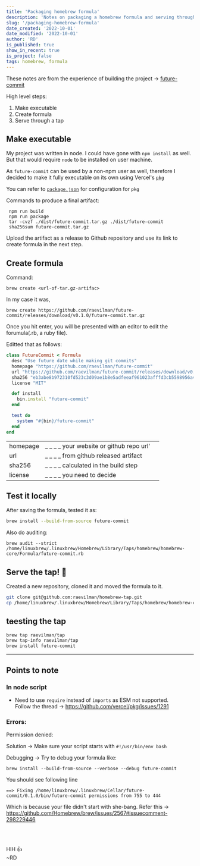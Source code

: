 ```yaml
---
title: 'Packaging homebrew formula'
description: 'Notes on packaging a homebrew formula and serving through personal tap'
slug: '/packaging-homebrew-formula'
date_created: '2022-10-01'
date_modified: '2022-10-01'
author: 'RD'
is_published: true
show_in_recent: true
is_project: false
tags: homebrew, formula
---
```


These notes are from the experience of building the project -> [future-commit](/projects/git-commit-future-date)

High level steps:
1. Make executable
2. Create formula
3. Serve through a tap

## Make executable
My project was written in node. I could have gone with `npm install` as well.  
But that would require `node` to be installed on user machine.  

As `future-commit` can be used by a non-npm user as well, therefore I decided to make it fully executable on its own using Vercel's [`pkg`](https://github.com/vercel/pkg) 

You can refer to [`package.json`](https://github.com/raevilman/future-commit/blob/master/package.json) for configuration for `pkg`


Commands to produce a final artifact:

```
 npm run build
 npm run package
 tar -cvzf ./dist/future-commit.tar.gz ./dist/future-commit
 sha256sum future-commit.tar.gz
```

Upload the artifact as a release to Github repository and use its link to create formula in the next step.

## Create formula

Command:
```
brew create <url-of-tar.gz-artifac>
```

In my case it was,

```
brew create https://github.com/raevilman/future-commit/releases/download/v0.1.0/future-commit.tar.gz
```

Once you hit enter, you will be presented with an editor to edit the forumula(.rb, a ruby file).  

Editted that as follows:
```rb
class FutureCommit < Formula
  desc "Use future date while making git commits"
  homepage "https://github.com/raevilman/future-commit"
  url "https://github.com/raevilman/future-commit/releases/download/v0.1.0/future-commit.tar.gz"
  sha256 "eb3abe8b972310fd523c3d09ae1b8e5adfeeaf961023afffd3cb5598956a47f4"
  license "MIT"

  def install
    bin.install "future-commit"
  end

  test do
    system "#{bin}/future-commit"
  end
end
```
|  |  | |
| :---     |   :--- | ---:
| homepage | _ _ _ _ your website or github repo url'
| url | _ _ _ _ from github released artifact | 
| sha256  |  _ _ _ _ calculated in the build step |
| license  | _ _ _ _ you need to decide |


## Test it locally

After saving the formula, tested it as:

```sh
brew install --build-from-source future-commit
```

Also do auditing:
```
brew audit --strict /home/linuxbrew/.linuxbrew/Homebrew/Library/Taps/homebrew/homebrew-core/Formula/future-commit.rb
```

## Serve the tap! 🍻

Created a new repository, cloned it and moved the formula to it.  

```sh
git clone git@github.com:raevilman/homebrew-tap.git
cp /home/linuxbrew/.linuxbrew/Homebrew/Library/Taps/homebrew/homebrew-core/Formula/future-commit.rb ./homebrew-tap
```

## t~~a~~esting the tap

```sh
brew tap raevilman/tap
brew tap-info raevilman/tap
brew install future-commit
```

---

## Points to note

### In node script

- Need to use `require` instead of `imports` as ESM not supported.  
Follow the thread -> https://github.com/vercel/pkg/issues/1291
    
### Errors:

Permission denied:

Solution -> Make sure your script starts with `#!/usr/bin/env bash`  

Debugging -> Try to debug your formula like:  
```
brew install --build-from-source --verbose --debug future-commit
``` 
You should see following line
```
==> Fixing /home/linuxbrew/.linuxbrew/Cellar/future-commit/0.1.0/bin/future-commit permissions from 755 to 444
```

Which is because your file didn't start with she-bang. Refer this ->  https://github.com/Homebrew/brew/issues/2567#issuecomment-298229446

</br>
</br>

HIH 👍  
~RD